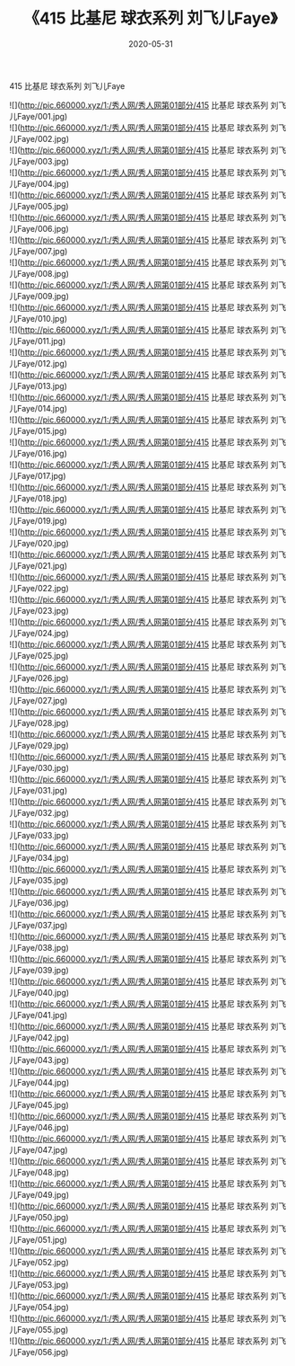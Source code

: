 ﻿---
layout: post
title:  《415 比基尼 球衣系列 刘飞儿Faye》
date:   2020-05-31
img: http://pic.660000.xyz/1:/秀人网/秀人网第01部分/415 比基尼 球衣系列 刘飞儿Faye/000.jpg
categories: [美女, 清纯, 唯美]
---

415 比基尼 球衣系列 刘飞儿Faye

  ![](http://pic.660000.xyz/1:/秀人网/秀人网第01部分/415 比基尼 球衣系列 刘飞儿Faye/001.jpg) <br> ![](http://pic.660000.xyz/1:/秀人网/秀人网第01部分/415 比基尼 球衣系列 刘飞儿Faye/002.jpg) <br> ![](http://pic.660000.xyz/1:/秀人网/秀人网第01部分/415 比基尼 球衣系列 刘飞儿Faye/003.jpg) <br> ![](http://pic.660000.xyz/1:/秀人网/秀人网第01部分/415 比基尼 球衣系列 刘飞儿Faye/004.jpg) <br> ![](http://pic.660000.xyz/1:/秀人网/秀人网第01部分/415 比基尼 球衣系列 刘飞儿Faye/005.jpg) <br> ![](http://pic.660000.xyz/1:/秀人网/秀人网第01部分/415 比基尼 球衣系列 刘飞儿Faye/006.jpg) <br> ![](http://pic.660000.xyz/1:/秀人网/秀人网第01部分/415 比基尼 球衣系列 刘飞儿Faye/007.jpg) <br> ![](http://pic.660000.xyz/1:/秀人网/秀人网第01部分/415 比基尼 球衣系列 刘飞儿Faye/008.jpg) <br> ![](http://pic.660000.xyz/1:/秀人网/秀人网第01部分/415 比基尼 球衣系列 刘飞儿Faye/009.jpg) <br> ![](http://pic.660000.xyz/1:/秀人网/秀人网第01部分/415 比基尼 球衣系列 刘飞儿Faye/010.jpg) <br> ![](http://pic.660000.xyz/1:/秀人网/秀人网第01部分/415 比基尼 球衣系列 刘飞儿Faye/011.jpg) <br> ![](http://pic.660000.xyz/1:/秀人网/秀人网第01部分/415 比基尼 球衣系列 刘飞儿Faye/012.jpg) <br> ![](http://pic.660000.xyz/1:/秀人网/秀人网第01部分/415 比基尼 球衣系列 刘飞儿Faye/013.jpg) <br> ![](http://pic.660000.xyz/1:/秀人网/秀人网第01部分/415 比基尼 球衣系列 刘飞儿Faye/014.jpg) <br> ![](http://pic.660000.xyz/1:/秀人网/秀人网第01部分/415 比基尼 球衣系列 刘飞儿Faye/015.jpg) <br> ![](http://pic.660000.xyz/1:/秀人网/秀人网第01部分/415 比基尼 球衣系列 刘飞儿Faye/016.jpg) <br> ![](http://pic.660000.xyz/1:/秀人网/秀人网第01部分/415 比基尼 球衣系列 刘飞儿Faye/017.jpg) <br> ![](http://pic.660000.xyz/1:/秀人网/秀人网第01部分/415 比基尼 球衣系列 刘飞儿Faye/018.jpg) <br> ![](http://pic.660000.xyz/1:/秀人网/秀人网第01部分/415 比基尼 球衣系列 刘飞儿Faye/019.jpg) <br> ![](http://pic.660000.xyz/1:/秀人网/秀人网第01部分/415 比基尼 球衣系列 刘飞儿Faye/020.jpg) <br> ![](http://pic.660000.xyz/1:/秀人网/秀人网第01部分/415 比基尼 球衣系列 刘飞儿Faye/021.jpg) <br> ![](http://pic.660000.xyz/1:/秀人网/秀人网第01部分/415 比基尼 球衣系列 刘飞儿Faye/022.jpg) <br> ![](http://pic.660000.xyz/1:/秀人网/秀人网第01部分/415 比基尼 球衣系列 刘飞儿Faye/023.jpg) <br> ![](http://pic.660000.xyz/1:/秀人网/秀人网第01部分/415 比基尼 球衣系列 刘飞儿Faye/024.jpg) <br> ![](http://pic.660000.xyz/1:/秀人网/秀人网第01部分/415 比基尼 球衣系列 刘飞儿Faye/025.jpg) <br> ![](http://pic.660000.xyz/1:/秀人网/秀人网第01部分/415 比基尼 球衣系列 刘飞儿Faye/026.jpg) <br> ![](http://pic.660000.xyz/1:/秀人网/秀人网第01部分/415 比基尼 球衣系列 刘飞儿Faye/027.jpg) <br> ![](http://pic.660000.xyz/1:/秀人网/秀人网第01部分/415 比基尼 球衣系列 刘飞儿Faye/028.jpg) <br> ![](http://pic.660000.xyz/1:/秀人网/秀人网第01部分/415 比基尼 球衣系列 刘飞儿Faye/029.jpg) <br> ![](http://pic.660000.xyz/1:/秀人网/秀人网第01部分/415 比基尼 球衣系列 刘飞儿Faye/030.jpg) <br> ![](http://pic.660000.xyz/1:/秀人网/秀人网第01部分/415 比基尼 球衣系列 刘飞儿Faye/031.jpg) <br> ![](http://pic.660000.xyz/1:/秀人网/秀人网第01部分/415 比基尼 球衣系列 刘飞儿Faye/032.jpg) <br> ![](http://pic.660000.xyz/1:/秀人网/秀人网第01部分/415 比基尼 球衣系列 刘飞儿Faye/033.jpg) <br> ![](http://pic.660000.xyz/1:/秀人网/秀人网第01部分/415 比基尼 球衣系列 刘飞儿Faye/034.jpg) <br> ![](http://pic.660000.xyz/1:/秀人网/秀人网第01部分/415 比基尼 球衣系列 刘飞儿Faye/035.jpg) <br> ![](http://pic.660000.xyz/1:/秀人网/秀人网第01部分/415 比基尼 球衣系列 刘飞儿Faye/036.jpg) <br> ![](http://pic.660000.xyz/1:/秀人网/秀人网第01部分/415 比基尼 球衣系列 刘飞儿Faye/037.jpg) <br> ![](http://pic.660000.xyz/1:/秀人网/秀人网第01部分/415 比基尼 球衣系列 刘飞儿Faye/038.jpg) <br> ![](http://pic.660000.xyz/1:/秀人网/秀人网第01部分/415 比基尼 球衣系列 刘飞儿Faye/039.jpg) <br> ![](http://pic.660000.xyz/1:/秀人网/秀人网第01部分/415 比基尼 球衣系列 刘飞儿Faye/040.jpg) <br> ![](http://pic.660000.xyz/1:/秀人网/秀人网第01部分/415 比基尼 球衣系列 刘飞儿Faye/041.jpg) <br> ![](http://pic.660000.xyz/1:/秀人网/秀人网第01部分/415 比基尼 球衣系列 刘飞儿Faye/042.jpg) <br> ![](http://pic.660000.xyz/1:/秀人网/秀人网第01部分/415 比基尼 球衣系列 刘飞儿Faye/043.jpg) <br> ![](http://pic.660000.xyz/1:/秀人网/秀人网第01部分/415 比基尼 球衣系列 刘飞儿Faye/044.jpg) <br> ![](http://pic.660000.xyz/1:/秀人网/秀人网第01部分/415 比基尼 球衣系列 刘飞儿Faye/045.jpg) <br> ![](http://pic.660000.xyz/1:/秀人网/秀人网第01部分/415 比基尼 球衣系列 刘飞儿Faye/046.jpg) <br> ![](http://pic.660000.xyz/1:/秀人网/秀人网第01部分/415 比基尼 球衣系列 刘飞儿Faye/047.jpg) <br> ![](http://pic.660000.xyz/1:/秀人网/秀人网第01部分/415 比基尼 球衣系列 刘飞儿Faye/048.jpg) <br> ![](http://pic.660000.xyz/1:/秀人网/秀人网第01部分/415 比基尼 球衣系列 刘飞儿Faye/049.jpg) <br> ![](http://pic.660000.xyz/1:/秀人网/秀人网第01部分/415 比基尼 球衣系列 刘飞儿Faye/050.jpg) <br> ![](http://pic.660000.xyz/1:/秀人网/秀人网第01部分/415 比基尼 球衣系列 刘飞儿Faye/051.jpg) <br> ![](http://pic.660000.xyz/1:/秀人网/秀人网第01部分/415 比基尼 球衣系列 刘飞儿Faye/052.jpg) <br> ![](http://pic.660000.xyz/1:/秀人网/秀人网第01部分/415 比基尼 球衣系列 刘飞儿Faye/053.jpg) <br> ![](http://pic.660000.xyz/1:/秀人网/秀人网第01部分/415 比基尼 球衣系列 刘飞儿Faye/054.jpg) <br> ![](http://pic.660000.xyz/1:/秀人网/秀人网第01部分/415 比基尼 球衣系列 刘飞儿Faye/055.jpg) <br> ![](http://pic.660000.xyz/1:/秀人网/秀人网第01部分/415 比基尼 球衣系列 刘飞儿Faye/056.jpg) <br>